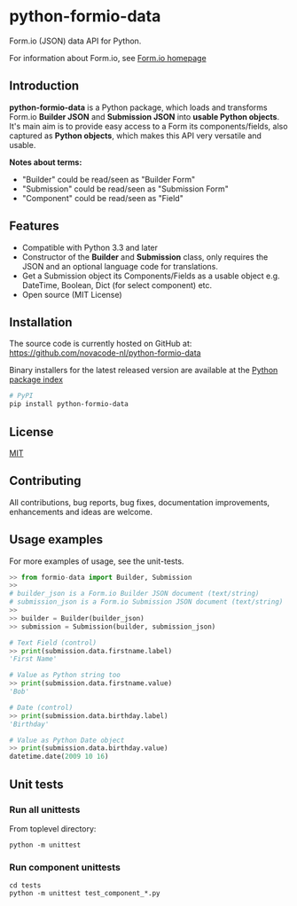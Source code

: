 # python-formio-data

Form.io (JSON) data API for Python.

For information about Form.io, see [Form.io homepage](https://www.form.io)

## Introduction

**python-formio-data** is a Python package, which loads and transforms
Form.io **Builder JSON** and **Submission JSON** into **usable Python objects**.  It's main
aim is to provide easy access to a Form its components/fields, also
captured as **Python objects**, which makes this API very versatile and usable.

**Notes about terms:**
  - "Builder" could be read/seen as "Builder Form"
  - "Submission" could be read/seen as "Submission Form"
  - "Component" could be read/seen as "Field"

## Features

  - Compatible with Python 3.3 and later
  - Constructor of the **Builder** and **Submission** class, only requires
    the JSON and an optional language code for translations.
  - Get a Submission object its Components/Fields as a usable object e.g. DateTime, Boolean, Dict (for select component) etc.
  - Open source (MIT License)

## Installation

The source code is currently hosted on GitHub at:
https://github.com/novacode-nl/python-formio-data

Binary installers for the latest released version are available at the [Python
package index](https://pypi.python.org/pypi/python-formio-data)

```sh
# PyPI
pip install python-formio-data
```
## License
[MIT](LICENSE)

## Contributing
All contributions, bug reports, bug fixes, documentation improvements, enhancements and ideas are welcome.

## Usage examples

For more examples of usage, see the unit-tests.

``` python
>> from formio-data import Builder, Submission
>>
# builder_json is a Form.io Builder JSON document (text/string)
# submission_json is a Form.io Submission JSON document (text/string)
>>
>> builder = Builder(builder_json)
>> submission = Submission(builder, submission_json)

# Text Field (control)
>> print(submission.data.firstname.label)
'First Name'

# Value as Python string too
>> print(submission.data.firstname.value)
'Bob'

# Date (control)
>> print(submission.data.birthday.label)
'Birthday'

# Value as Python Date object
>> print(submission.data.birthday.value)
datetime.date(2009 10 16)
```

## Unit tests

### Run all unittests

From toplevel directory:

```
python -m unittest
```

### Run component unittests

```
cd tests
python -m unittest test_component_*.py
```
